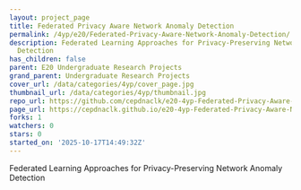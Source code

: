 ```yaml
---
layout: project_page
title: Federated Privacy Aware Network Anomaly Detection
permalink: /4yp/e20/Federated-Privacy-Aware-Network-Anomaly-Detection/
description: Federated Learning Approaches for Privacy-Preserving Network Anomaly
  Detection
has_children: false
parent: E20 Undergraduate Research Projects
grand_parent: Undergraduate Research Projects
cover_url: /data/categories/4yp/cover_page.jpg
thumbnail_url: /data/categories/4yp/thumbnail.jpg
repo_url: https://github.com/cepdnaclk/e20-4yp-Federated-Privacy-Aware-Network-Anomaly-Detection
page_url: https://cepdnaclk.github.io/e20-4yp-Federated-Privacy-Aware-Network-Anomaly-Detection
forks: 1
watchers: 0
stars: 0
started_on: '2025-10-17T14:49:32Z'
---
```


Federated Learning Approaches for Privacy-Preserving Network Anomaly Detection